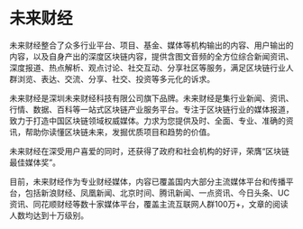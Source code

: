 # 

# 未来财经

未来财经整合了众多行业平台、项目、基金、媒体等机构输出的内容、用户输出的内容，以及自身产出的深度区块链内容，提供含图文音频的全方位综合新闻资讯、 深度报道、热点解析、观点讨论、社交互动、分享社区等服务，满足区块链行业人群浏览、表达、交流、分享、社交、投资等多元化的诉求。

未来财经是深圳未来财经科技有限公司旗下品牌。未来财经是集行业新闻、资讯、行情、数据、百科等一站式区块链产业服务平台。专注于区块链行业的媒体报道，致力于打造中国区块链领域权威媒体。力求为您提供及时、全面、专业、准确的资讯，帮助你读懂区块链未来，发掘优质项目和趋势的价值。

未来财经在深受用户喜爱的同时，还获得了政府和社会机构的好评，荣膺“区块链最佳媒体奖”。

目前，未来财经作为专业财经媒体，内容已覆盖国内大部分主流媒体平台和传播平台，包括新浪财经、凤凰新闻、北京时间、腾讯新闻、一点资讯、今日头条、UC资讯、同花顺财经等数十家媒体平台，覆盖主流互联网人群100万+，文章的阅读人数均达到十万级别。

